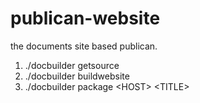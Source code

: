 publican-website
================

the documents site based publican.

1. ./docbuilder getsource
2. ./docbuilder buildwebsite
3. ./docbuilder package &lt;HOST&gt; &lt;TITLE&gt;
